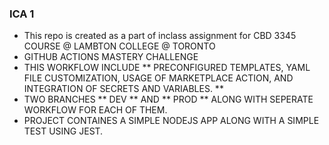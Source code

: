   ### ICA 1 
  - This repo is created as a part of inclass assignment for CBD 3345 COURSE @ LAMBTON COLLEGE @ TORONTO
  - GITHUB ACTIONS MASTERY CHALLENGE
  - THIS WORKFLOW INCLUDE ** PRECONFIGURED TEMPLATES, YAML FILE CUSTOMIZATION, USAGE OF MARKETPLACE ACTION, AND INTEGRATION OF SECRETS AND VARIABLES. **
  - TWO BRANCHES ** DEV ** AND ** PROD ** ALONG WITH SEPERATE WORKFLOW FOR EACH OF THEM.
  - PROJECT CONTAINES A SIMPLE NODEJS APP ALONG WITH A SIMPLE TEST USING JEST.
    

  
